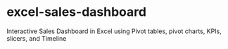 # excel-sales-dashboard
Interactive Sales Dashboard in Excel using Pivot tables, pivot charts, KPIs, slicers, and Timeline
